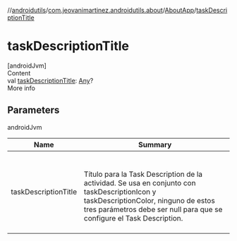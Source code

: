 //[androidutils](../../index.md)/[com.jeovanimartinez.androidutils.about](../index.md)/[AboutApp](index.md)/[taskDescriptionTitle](task-description-title.md)



# taskDescriptionTitle  
[androidJvm]  
Content  
val [taskDescriptionTitle](task-description-title.md): [Any](https://kotlinlang.org/api/latest/jvm/stdlib/kotlin/-any/index.html)?  
More info  


## Parameters  
  
androidJvm  
  
|  Name|  Summary| 
|---|---|
| <a name="com.jeovanimartinez.androidutils.about/AboutApp/taskDescriptionTitle/#/PointingToDeclaration/"></a>taskDescriptionTitle| <a name="com.jeovanimartinez.androidutils.about/AboutApp/taskDescriptionTitle/#/PointingToDeclaration/"></a><br><br>Título para la Task Description de la actividad. Se usa en conjunto con taskDescriptionIcon y taskDescriptionColor, ninguno de estos tres parámetros     debe ser null para que se configure el Task Description.<br><br>
  
  



